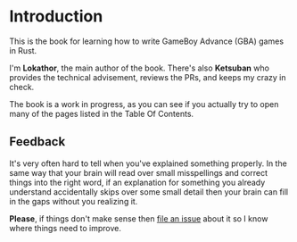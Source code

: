 # Introduction

This is the book for learning how to write GameBoy Advance (GBA) games in Rust.

I'm **Lokathor**, the main author of the book. There's also **Ketsuban** who
provides the technical advisement, reviews the PRs, and keeps my crazy in check.

The book is a work in progress, as you can see if you actually try to open many
of the pages listed in the Table Of Contents.

## Feedback

It's very often hard to tell when you've explained something properly. In the
same way that your brain will read over small misspellings and correct things
into the right word, if an explanation for something you already understand
accidentally skips over some small detail then your brain can fill in the gaps
without you realizing it.

**Please**, if things don't make sense then [file an
issue](https://github.com/rust-console/gba/issues) about it so I know where
things need to improve.
